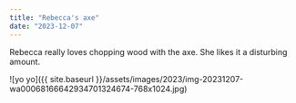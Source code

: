 ```yaml
---
title: "Rebecca's axe"
date: "2023-12-07"
---
```


Rebecca really loves chopping wood with the axe. She likes it a disturbing amount.

![yo yo]({{ site.baseurl }}/assets/images/2023/img-20231207-wa00068166642934701324674-768x1024.jpg)
